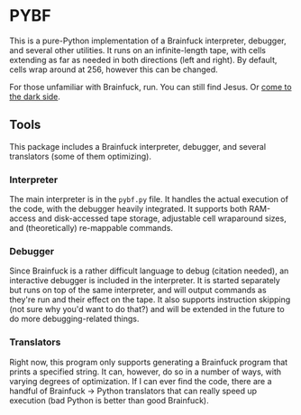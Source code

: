 # PYBF

This is a pure-Python implementation of a Brainfuck interpreter, debugger, 
and several other utilities.  It runs on an infinite-length tape, with cells
extending as far as needed in both directions (left and right).  By default,
cells wrap around at 256, however this can be changed.

For those unfamiliar with Brainfuck, run.  You can still find Jesus.
Or [come to the dark side](https://en.wikipedia.org/wiki/Brainfuck).

## Tools

This package includes a Brainfuck interpreter, debugger, and several
translators (some of them optimizing).

### Interpreter

The main interpreter is in the `pybf.py` file.  It handles the actual
execution of the code, with the debugger heavily integrated.  It supports
both RAM-access and disk-accessed tape storage, adjustable cell wraparound
sizes, and (theoretically) re-mappable commands.

### Debugger

Since Brainfuck is a rather difficult language to debug (citation needed),
an interactive debugger is included in the interpreter.  It is started
separately but runs on top of the same interpreter, and will output
commands as they're run and their effect on the tape.  It also supports 
instruction skipping (not sure why you'd want to do that?) and will be
extended in the future to do more debugging-related things.

### Translators

Right now, this program only supports generating a Brainfuck program that
prints a specified string.  It can, however, do so in a number of ways,
with varying degrees of optimization.  If I can ever find the code, there are
a handful of Brainfuck -> Python translators that can really speed up
execution (bad Python is better than good Brainfuck).
